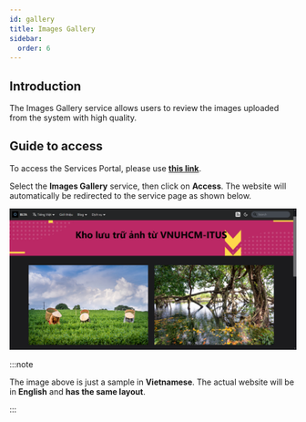 ```yaml
---
id: gallery
title: Images Gallery
sidebar:
  order: 6
---
```


## Introduction

The Images Gallery service allows users to review the images uploaded from the system with high quality.

## Guide to access

To access the Services Portal, please use [**this link**](https://portal.builetuananh.name.vn/en/).

Select the **Images Gallery** service, then click on **Access**. The website will automatically be redirected to the service page as shown below.

![Gallery](../../../../assets/services/gallery.png)

:::note

The image above is just a sample in **Vietnamese**. The actual website will be in **English** and **has the same layout**.

:::
